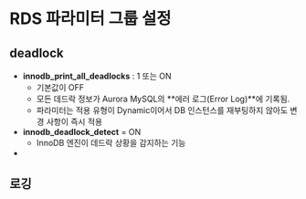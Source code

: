 # RDS 파라미터 그룹 설정

## deadlock

- **innodb_print_all_deadlocks** : 1 또는 ON
  - 기본값이 OFF
  - 모든 데드락 정보가 Aurora MySQL의 **에러 로그(Error Log)**에 기록됨.
  - 파라미터는 적용 유형이 Dynamic이어서 DB 인스턴스를 재부팅하지 않아도 변경 사항이 즉시 적용
- **innodb_deadlock_detect** = ON
  -  InnoDB 엔진이 데드락 상황을 감지하는 기능
-  


## 로깅


